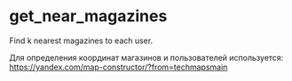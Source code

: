 # get_near_magazines
Find k nearest magazines to each user.

Для определения координат магазинов и пользователей используется:
https://yandex.com/map-constructor/?from=techmapsmain
